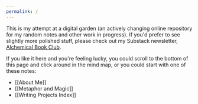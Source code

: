 ```yaml
---
permalink: /
---
```


This is my attempt at a digital garden (an actively changing online repository for my random notes and other work in progress). If you'd prefer to see slightly more polished stuff, please check out my Substack newsletter, [Alchemical Book Club](http://lauragyre.substack.com).

If you like it here and you're feeling lucky, you could scroll to the bottom of this page and click around in the mind map, or you could start with one of these notes:

- [[About Me]]
- [[Metaphor and Magic]]
- [[Writing Projects Index]]
